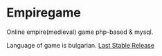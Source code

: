 # Empiregame
Online empire(medieval) game php-based & mysql.

Language of game is bulgarian.
<a href="https://github.com/dplamenov/empiregame/releases/tag/v1.2.1">Last Stable Release</a>
